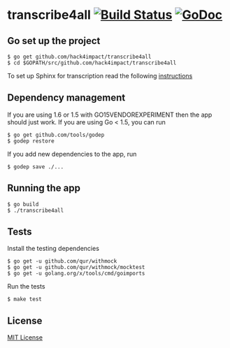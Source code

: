 # transcribe4all [![Build Status](https://travis-ci.org/hack4impact/transcribe4all.svg?branch=master)](https://travis-ci.org/hack4impact/transcribe4all) [![GoDoc](https://godoc.org/github.com/hack4impact/transcribe4all?status.svg)](https://godoc.org/github.com/hack4impact/transcribe4all)

## Go set up the project

```
$ go get github.com/hack4impact/transcribe4all
$ cd $GOPATH/src/github.com/hack4impact/transcribe4all
```
To set up Sphinx for transcription read the following [instructions](Sphinx/README.md)

## Dependency management

If you are using 1.6 or 1.5 with GO15VENDOREXPERIMENT then the app should just work. If you are using Go < 1.5, you can run

```
$ go get github.com/tools/godep
$ godep restore
```

If you add new dependencies to the app, run

```
$ godep save ./...
```

## Running the app

```
$ go build
$ ./transcribe4all
```

## Tests

Install the testing dependencies

```
$ go get -u github.com/qur/withmock
$ go get -u github.com/qur/withmock/mocktest
$ go get -u golang.org/x/tools/cmd/goimports
```

Run the tests

```
$ make test
```

## License
[MIT License](LICENSE.md)
